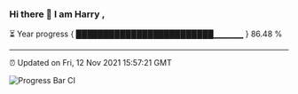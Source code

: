 ### Hi there 👋 I am Harry , 

⏳ Year progress { █████████████████████████▁▁▁▁▁ } 86.48 %

---

⏰ Updated on Fri, 12 Nov 2021 15:57:21 GMT

![Progress Bar CI](https://github.com/duykhang68/duykhang68/workflows/Progress%20Bar%20CI/badge.svg)
